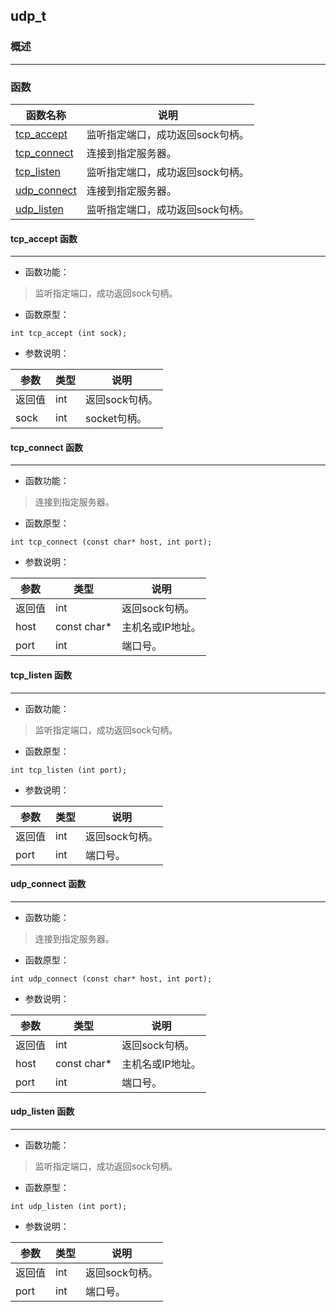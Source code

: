 ## udp\_t
### 概述

----------------------------------
### 函数
<p id="udp_t_methods">

| 函数名称 | 说明 | 
| -------- | ------------ | 
| <a href="#udp_t_tcp_accept">tcp\_accept</a> | 监听指定端口，成功返回sock句柄。 |
| <a href="#udp_t_tcp_connect">tcp\_connect</a> | 连接到指定服务器。 |
| <a href="#udp_t_tcp_listen">tcp\_listen</a> | 监听指定端口，成功返回sock句柄。 |
| <a href="#udp_t_udp_connect">udp\_connect</a> | 连接到指定服务器。 |
| <a href="#udp_t_udp_listen">udp\_listen</a> | 监听指定端口，成功返回sock句柄。 |
#### tcp\_accept 函数
-----------------------

* 函数功能：

> <p id="udp_t_tcp_accept">监听指定端口，成功返回sock句柄。

* 函数原型：

```
int tcp_accept (int sock);
```

* 参数说明：

| 参数 | 类型 | 说明 |
| -------- | ----- | --------- |
| 返回值 | int | 返回sock句柄。 |
| sock | int | socket句柄。 |
#### tcp\_connect 函数
-----------------------

* 函数功能：

> <p id="udp_t_tcp_connect">连接到指定服务器。

* 函数原型：

```
int tcp_connect (const char* host, int port);
```

* 参数说明：

| 参数 | 类型 | 说明 |
| -------- | ----- | --------- |
| 返回值 | int | 返回sock句柄。 |
| host | const char* | 主机名或IP地址。 |
| port | int | 端口号。 |
#### tcp\_listen 函数
-----------------------

* 函数功能：

> <p id="udp_t_tcp_listen">监听指定端口，成功返回sock句柄。

* 函数原型：

```
int tcp_listen (int port);
```

* 参数说明：

| 参数 | 类型 | 说明 |
| -------- | ----- | --------- |
| 返回值 | int | 返回sock句柄。 |
| port | int | 端口号。 |
#### udp\_connect 函数
-----------------------

* 函数功能：

> <p id="udp_t_udp_connect">连接到指定服务器。

* 函数原型：

```
int udp_connect (const char* host, int port);
```

* 参数说明：

| 参数 | 类型 | 说明 |
| -------- | ----- | --------- |
| 返回值 | int | 返回sock句柄。 |
| host | const char* | 主机名或IP地址。 |
| port | int | 端口号。 |
#### udp\_listen 函数
-----------------------

* 函数功能：

> <p id="udp_t_udp_listen">监听指定端口，成功返回sock句柄。

* 函数原型：

```
int udp_listen (int port);
```

* 参数说明：

| 参数 | 类型 | 说明 |
| -------- | ----- | --------- |
| 返回值 | int | 返回sock句柄。 |
| port | int | 端口号。 |
